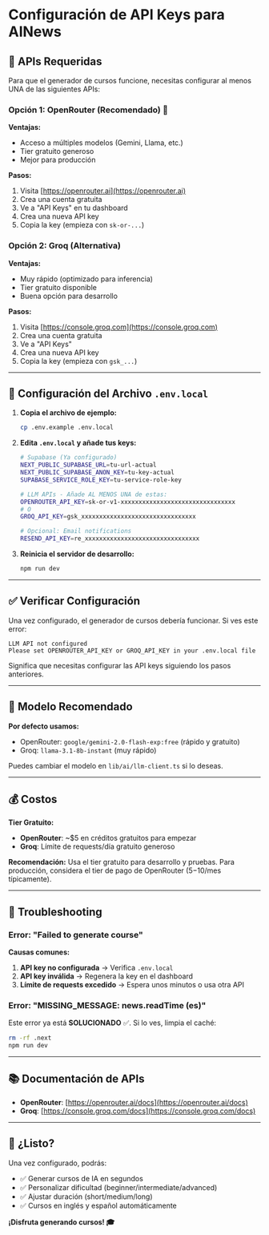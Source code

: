 # Configuración de API Keys para AINews

## 🔑 APIs Requeridas

Para que el generador de cursos funcione, necesitas configurar al menos UNA de las siguientes APIs:

### Opción 1: OpenRouter (Recomendado) 🌟

**Ventajas:**
- Acceso a múltiples modelos (Gemini, Llama, etc.)
- Tier gratuito generoso
- Mejor para producción

**Pasos:**
1. Visita [https://openrouter.ai](https://openrouter.ai)
2. Crea una cuenta gratuita
3. Ve a "API Keys" en tu dashboard
4. Crea una nueva API key
5. Copia la key (empieza con `sk-or-...`)

### Opción 2: Groq (Alternativa)

**Ventajas:**
- Muy rápido (optimizado para inferencia)
- Tier gratuito disponible
- Buena opción para desarrollo

**Pasos:**
1. Visita [https://console.groq.com](https://console.groq.com)
2. Crea una cuenta gratuita
3. Ve a "API Keys"
4. Crea una nueva API key
5. Copia la key (empieza con `gsk_...`)

---

## 📝 Configuración del Archivo `.env.local`

1. **Copia el archivo de ejemplo:**
   ```bash
   cp .env.example .env.local
   ```

2. **Edita `.env.local` y añade tus keys:**

   ```bash
   # Supabase (Ya configurado)
   NEXT_PUBLIC_SUPABASE_URL=tu-url-actual
   NEXT_PUBLIC_SUPABASE_ANON_KEY=tu-key-actual
   SUPABASE_SERVICE_ROLE_KEY=tu-service-role-key

   # LLM APIs - Añade AL MENOS UNA de estas:
   OPENROUTER_API_KEY=sk-or-v1-xxxxxxxxxxxxxxxxxxxxxxxxxxxxxxxx
   # O
   GROQ_API_KEY=gsk_xxxxxxxxxxxxxxxxxxxxxxxxxxxxxxxx

   # Opcional: Email notifications
   RESEND_API_KEY=re_xxxxxxxxxxxxxxxxxxxxxxxxxxxxxxxx
   ```

3. **Reinicia el servidor de desarrollo:**
   ```bash
   npm run dev
   ```

---

## ✅ Verificar Configuración

Una vez configurado, el generador de cursos debería funcionar. Si ves este error:

```
LLM API not configured
Please set OPENROUTER_API_KEY or GROQ_API_KEY in your .env.local file
```

Significa que necesitas configurar las API keys siguiendo los pasos anteriores.

---

## 🎯 Modelo Recomendado

**Por defecto usamos:**
- OpenRouter: `google/gemini-2.0-flash-exp:free` (rápido y gratuito)
- Groq: `llama-3.1-8b-instant` (muy rápido)

Puedes cambiar el modelo en `lib/ai/llm-client.ts` si lo deseas.

---

## 💰 Costos

**Tier Gratuito:**
- **OpenRouter**: ~$5 en créditos gratuitos para empezar
- **Groq**: Límite de requests/día gratuito generoso

**Recomendación:** Usa el tier gratuito para desarrollo y pruebas. Para producción, considera el tier de pago de OpenRouter ($5-$10/mes típicamente).

---

## 🐛 Troubleshooting

### Error: "Failed to generate course"

**Causas comunes:**
1. **API key no configurada** → Verifica `.env.local`
2. **API key inválida** → Regenera la key en el dashboard
3. **Límite de requests excedido** → Espera unos minutos o usa otra API

### Error: "MISSING_MESSAGE: news.readTime (es)"

Este error ya está **SOLUCIONADO** ✅. Si lo ves, limpia el caché:
```bash
rm -rf .next
npm run dev
```

---

## 📚 Documentación de APIs

- **OpenRouter**: [https://openrouter.ai/docs](https://openrouter.ai/docs)
- **Groq**: [https://console.groq.com/docs](https://console.groq.com/docs)

---

## 🚀 ¿Listo?

Una vez configurado, podrás:
- ✅ Generar cursos de IA en segundos
- ✅ Personalizar dificultad (beginner/intermediate/advanced)
- ✅ Ajustar duración (short/medium/long)
- ✅ Cursos en inglés y español automáticamente

**¡Disfruta generando cursos! 🎓**
